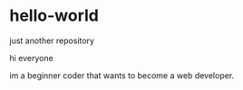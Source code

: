 # hello-world
just another repository

hi everyone

im a beginner coder that wants to become a web developer.
